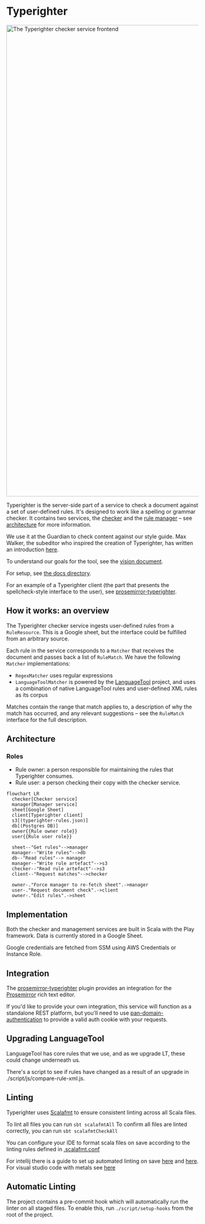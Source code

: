 # Typerighter

<img width="1232" alt="The Typerighter checker service frontend" src="https://user-images.githubusercontent.com/7767575/103550037-353f3200-4ea0-11eb-9ba5-9e4f7ecf2d1f.png">

Typerighter is the server-side part of a service to check a document against a set of user-defined rules. It's designed to work like a spelling or grammar checker. It contains two services, the [checker](https://checker.typerighter.gutools.co.uk/) and the [rule manager](https://manager.typerighter.gutools.co.uk/) – see [architecture](#architecture) for more information.

We use it at the Guardian to check content against our style guide. Max Walker, the subeditor who inspired the creation of Typerighter, has written an introduction [here](https://www.theguardian.com/help/insideguardian/2020/nov/20/introducing-typerighter-making-life-easier-for-journalists-and-stories-better-for-readers).

To understand our goals for the tool, see the [vision document](./vision.md).

For setup, see [the docs directory](./docs/).

For an example of a Typerighter client (the part that presents the spellcheck-style interface to the user), see [prosemirror-typerighter](https://github.com/guardian/prosemirror-typerighter).

## How it works: an overview

The Typerighter checker service ingests user-defined rules from a `RuleResource`. This is a Google sheet, but the interface could be fulfilled from an arbitrary source.

Each rule in the service corresponds to a `Matcher` that receives the document and passes back a list of `RuleMatch`. We have the following `Matcher` implementations:

- `RegexMatcher` uses regular expressions
- `LanguageToolMatcher` is powered by the [LanguageTool](https://languagetool.org/) project, and uses a combination of native LanguageTool rules and user-defined XML rules as its corpus

Matches contain the range that match applies to, a description of why the match has occurred, and any relevant suggestions – see the `RuleMatch` interface for the full description.

## Architecture

### Roles

- Rule owner: a person responsible for maintaining the rules that Typerighter consumes.
- Rule user: a person checking their copy with the checker service.

```mermaid
flowchart LR
  checker[Checker service]
  manager[Manager service]
  sheet[Google Sheet]
  client[Typerighter client]
  s3[(typerighter-rules.json)]
  db[(Postgres DB)]
  owner{{Rule owner role}}
  user{{Rule user role}}

  sheet--"Get rules"-->manager
  manager--"Write rules"-->db
  db--"Read rules"--> manager
  manager--"Write rule artefact"-->s3
  checker--"Read rule artefact"-->s3
  client--"Request matches"-->checker

  owner-."Force manager to re-fetch sheet".->manager
  user-."Request document check".->client
  owner-."Edit rules".->sheet
```

## Implementation

Both the checker and management services are built in Scala with the Play framework. Data is currently stored in a Google Sheet.

Google credentials are fetched from SSM using AWS Credentials or Instance Role. 

## Integration

The [prosemirror-typerighter](https://github.com/guardian/prosemirror-typerighter) plugin provides an integration for the [Prosemirror](https://prosemirror.net) rich text editor.

If you'd like to provide your own integration, this service will function as a standalone REST platform, but you'll need to use [pan-domain-authentication](https://github.com/guardian/pan-domain-authentication) to provide a valid auth cookie with your requests.

## Upgrading LanguageTool

LanguageTool has core rules that we use, and as we upgrade LT, these could change underneath us.

There's a script to see if rules have changed as a result of an upgrade in ./script/js/compare-rule-xml.js.

## Linting

Typerighter uses [Scalafmt](https://scalameta.org/scalafmt/) to ensure consistent linting across all Scala files.

To lint all files you can run `sbt scalafmtAll`
To confirm all files are linted correctly, you can run `sbt scalafmtCheckAll`

You can configure your IDE to format scala files on save according to the linting rules defined in [.scalafmt.conf](.scalafmt.conf)

For intellij there is a guide to set up automated linting on save [here](https://www.jetbrains.com/help/idea/work-with-scala-formatter.html#scalafmt_config) and [here](https://scalameta.org/scalafmt/docs/installation.html). For visual studio code with metals see [here](https://scalameta.org/scalafmt/docs/installation.html#vs-code)

## Automatic Linting

The project contains a pre-commit hook which will automatically run the linter on all staged files. To enable this, run `./script/setup-hooks` from the root of the project.
